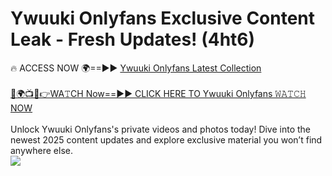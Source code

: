 # Ywuuki Onlyfans Exclusive Content Leak - Fresh Updates! (4ht6)

🔥 ACCESS NOW 🌍==►► <a href="https://tinyurl.com/kvy9nzfs" rel="nofollow">Ywuuki Onlyfans Latest Collection</a>
<br><br>
[🔴🌍📺📱👉WA𝚃CH Now==►► CLICK HERE TO Ywuuki Onlyfans 𝚆𝙰𝚃𝙲𝙷 NOW](https://tinyurl.com/kvy9nzfs)
<br><br>
Unlock Ywuuki Onlyfans's private videos and photos today! Dive into the newest 2025 content updates and explore exclusive material you won’t find anywhere else.
<br>
<a href="https://tinyurl.com/kvy9nzfs" rel="nofollow" data-target="animated-image.originalLink"><img src="https://camo.githubusercontent.com/8a4f000d20f83aca3bf7ec5f350d767afa0574a8a352519fd8cfa583a6f93a33/68747470733a2f2f692e696d6775722e636f6d2f644a486b345a712e676966" data-canonical-src="https://i.imgur.com/dJHk4Zq.gif" style="max-width: 100%; display: inline-block;" data-target="animated-image.originalImage"></a>
<br>
